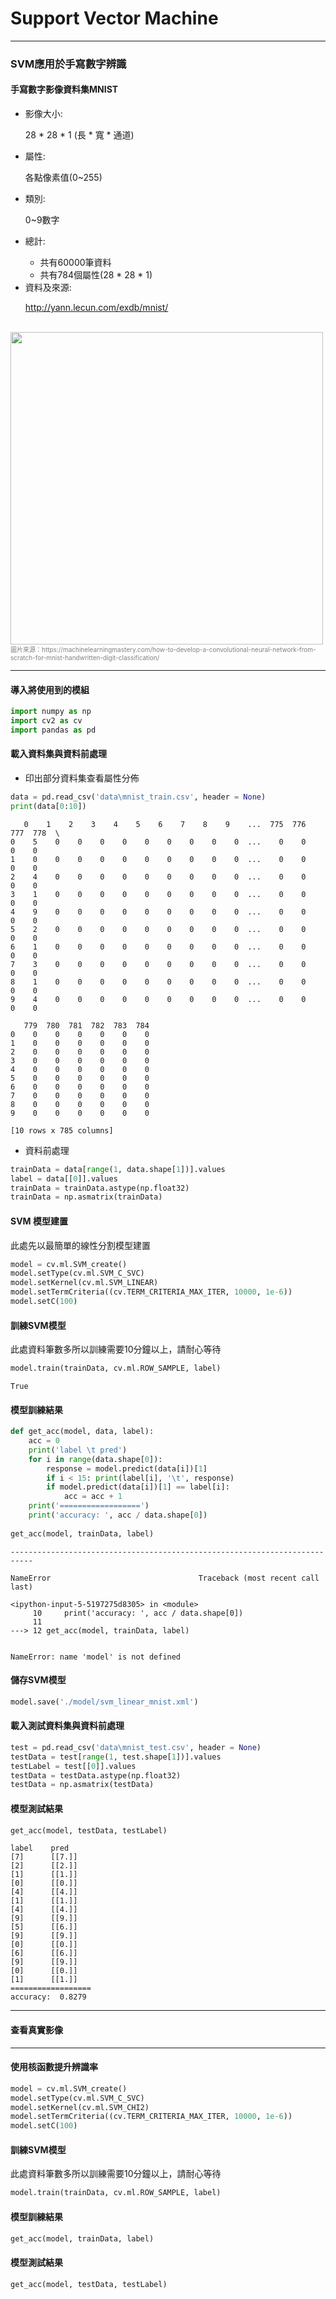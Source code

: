 
# Support Vector Machine

---

### **SVM應用於手寫數字辨識**

#### **手寫數字影像資料集MNIST**
- 影像大小: <p>
    28 * 28 * 1 (長 * 寬 * 通道)
- 屬性: <p>
    各點像素值(0~255)
- 類別: <p>
    0~9數字
- 總計:<p>
    - 共有60000筆資料
    - 共有784個屬性(28 * 28 * 1)
- 資料及來源:<p>http://yann.lecun.com/exdb/mnist/
<br>
<img src = "https://3qeqpr26caki16dnhd19sv6by6v-wpengine.netdna-ssl.com/wp-content/uploads/2019/02/Plot-of-a-Subset-of-Images-from-the-MNIST-Dataset.png" width = "500"><br>
<font size="1" color = "gray">圖片來源：https://machinelearningmastery.com/how-to-develop-a-convolutional-neural-network-from-scratch-for-mnist-handwritten-digit-classification/</font><br>

---
#### 導入將使用到的模組


```python
import numpy as np
import cv2 as cv
import pandas as pd
```

#### 載入資料集與資料前處理<br>
- 印出部分資料集查看屬性分佈


```python
data = pd.read_csv('data\mnist_train.csv', header = None)
print(data[0:10])
```

       0    1    2    3    4    5    6    7    8    9    ...  775  776  777  778  \
    0    5    0    0    0    0    0    0    0    0    0  ...    0    0    0    0   
    1    0    0    0    0    0    0    0    0    0    0  ...    0    0    0    0   
    2    4    0    0    0    0    0    0    0    0    0  ...    0    0    0    0   
    3    1    0    0    0    0    0    0    0    0    0  ...    0    0    0    0   
    4    9    0    0    0    0    0    0    0    0    0  ...    0    0    0    0   
    5    2    0    0    0    0    0    0    0    0    0  ...    0    0    0    0   
    6    1    0    0    0    0    0    0    0    0    0  ...    0    0    0    0   
    7    3    0    0    0    0    0    0    0    0    0  ...    0    0    0    0   
    8    1    0    0    0    0    0    0    0    0    0  ...    0    0    0    0   
    9    4    0    0    0    0    0    0    0    0    0  ...    0    0    0    0   
    
       779  780  781  782  783  784  
    0    0    0    0    0    0    0  
    1    0    0    0    0    0    0  
    2    0    0    0    0    0    0  
    3    0    0    0    0    0    0  
    4    0    0    0    0    0    0  
    5    0    0    0    0    0    0  
    6    0    0    0    0    0    0  
    7    0    0    0    0    0    0  
    8    0    0    0    0    0    0  
    9    0    0    0    0    0    0  
    
    [10 rows x 785 columns]


- 資料前處理


```python
trainData = data[range(1, data.shape[1])].values
label = data[[0]].values
trainData = trainData.astype(np.float32)
trainData = np.asmatrix(trainData)
```

#### SVM 模型建置
此處先以最簡單的線性分割模型建置


```python
model = cv.ml.SVM_create()
model.setType(cv.ml.SVM_C_SVC)
model.setKernel(cv.ml.SVM_LINEAR)
model.setTermCriteria((cv.TERM_CRITERIA_MAX_ITER, 10000, 1e-6))
model.setC(100)
```

#### 訓練SVM模型
此處資料筆數多所以訓練需要10分鐘以上，請耐心等待


```python
model.train(trainData, cv.ml.ROW_SAMPLE, label)
```




    True



#### 模型訓練結果


```python
def get_acc(model, data, label):
    acc = 0
    print('label \t pred')
    for i in range(data.shape[0]):
        response = model.predict(data[i])[1]
        if i < 15: print(label[i], '\t', response)
        if model.predict(data[i])[1] == label[i]:
            acc = acc + 1
    print('==================')        
    print('accuracy: ', acc / data.shape[0])
    
get_acc(model, trainData, label)
```


    ---------------------------------------------------------------------------

    NameError                                 Traceback (most recent call last)

    <ipython-input-5-5197275d8305> in <module>
         10     print('accuracy: ', acc / data.shape[0])
         11 
    ---> 12 get_acc(model, trainData, label)
    

    NameError: name 'model' is not defined


#### 儲存SVM模型


```python
model.save('./model/svm_linear_mnist.xml')
```

#### 載入測試資料集與資料前處理


```python
test = pd.read_csv('data\mnist_test.csv', header = None)
testData = test[range(1, test.shape[1])].values
testLabel = test[[0]].values
testData = testData.astype(np.float32)
testData = np.asmatrix(testData)
```

#### 模型測試結果


```python
get_acc(model, testData, testLabel)
```

    label 	 pred
    [7] 	 [[7.]]
    [2] 	 [[2.]]
    [1] 	 [[1.]]
    [0] 	 [[0.]]
    [4] 	 [[4.]]
    [1] 	 [[1.]]
    [4] 	 [[4.]]
    [9] 	 [[9.]]
    [5] 	 [[6.]]
    [9] 	 [[9.]]
    [0] 	 [[0.]]
    [6] 	 [[6.]]
    [9] 	 [[9.]]
    [0] 	 [[0.]]
    [1] 	 [[1.]]
    ==================
    accuracy:  0.8279


---
#### 查看真實影像

---
#### **使用核函數提升辨識率**


```python
model = cv.ml.SVM_create()
model.setType(cv.ml.SVM_C_SVC)
model.setKernel(cv.ml.SVM_CHI2)
model.setTermCriteria((cv.TERM_CRITERIA_MAX_ITER, 10000, 1e-6))
model.setC(100)
```

#### 訓練SVM模型
此處資料筆數多所以訓練需要10分鐘以上，請耐心等待


```python
model.train(trainData, cv.ml.ROW_SAMPLE, label)
```

#### 模型訓練結果


```python
get_acc(model, trainData, label)
```

#### 模型測試結果


```python
get_acc(model, testData, testLabel)
```
